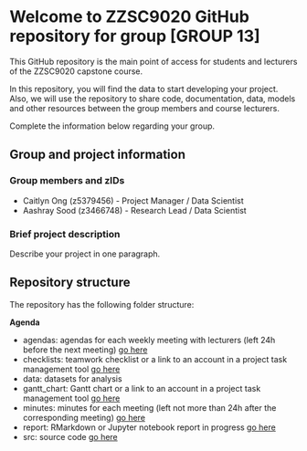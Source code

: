 # Welcome to ZZSC9020 GitHub repository for group [GROUP 13]

This GitHub repository is the main point of access for students and lecturers of the ZZSC9020 capstone course. 

In this repository, you will find the data to start developing your project. Also, we will use the repository to share code, documentation, data, models and other resources between the group members and course lecturers.

Complete the information below regarding your group.

## Group and project information

### Group members and zIDs
- Caitlyn Ong (z5379456) - Project Manager / Data Scientist
- Aashray Sood (z3466748) - Research Lead / Data Scientist

### Brief project description

Describe your project in one paragraph.

## Repository structure

The repository has the following folder structure:

**Agenda**
- agendas: agendas for each weekly meeting with lecturers (left 24h before the next meeting) [go here](https://github.com/cait-unsw/Group-13_ZZSC9020-Data-Science-Project/tree/main/agendas)
- checklists: teamwork checklist or a link to an account in a project task management tool [go here]()
- data: datasets for analysis
- gantt_chart: Gantt chart or a link to an account in a project task management tool [go here](https://github.com/cait-unsw/Group-13_ZZSC9020-Data-Science-Project/tree/main/gantt_chart)
- minutes: minutes for each meeting (left not more than 24h after the corresponding meeting) [go here](https://github.com/cait-unsw/Group-13_ZZSC9020-Data-Science-Project/tree/main/minutes)
- report: RMarkdown or Jupyter notebook report in progress [go here](https://github.com/cait-unsw/Group-13_ZZSC9020-Data-Science-Project/tree/main/report)
- src: source code [go here]()

